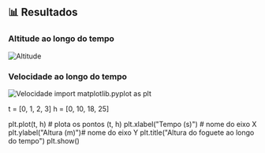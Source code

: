 ## 📊 Resultados

### Altitude ao longo do tempo
![Altitude](docs/altitude_example.png)

### Velocidade ao longo do tempo
![Velocidade](docs/velocity_example.png)
import matplotlib.pyplot as plt

t = [0, 1, 2, 3]
h = [0, 10, 18, 25]

plt.plot(t, h)          # plota os pontos (t, h)
plt.xlabel("Tempo (s)") # nome do eixo X
plt.ylabel("Altura (m)")# nome do eixo Y
plt.title("Altura do foguete ao longo do tempo")
plt.show()
